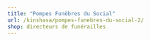 ```yaml
---
title: "Pompes Funèbres du Social"
url: /kinshasa/pompes-funebres-du-social-2/
shop: directeurs de funérailles
---
```

